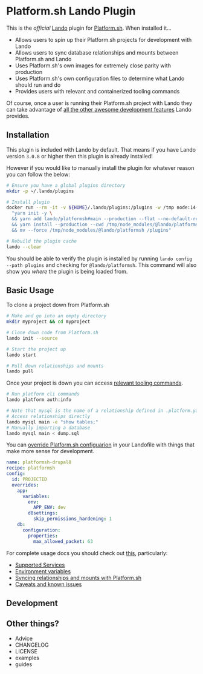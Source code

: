 # Platform.sh Lando Plugin

This is the _official_ [Lando](https://lando.dev) plugin for [Platform.sh](https://platform.sh). When installed it...

* Allows users to spin up their Platform.sh projects for development with Lando
* Allows users to sync database relationships and mounts between Platform.sh and Lando
* Uses Platform.sh's own images for extremely close parity with production
* Uses Platform.sh's own configuration files to determine what Lando should run and do
* Provides users with relevant and containerized tooling commands

Of course, once a user is running their Platform.sh project with Lando they can take advantage of [all the other awesome development features](https://docs.lando.dev) Lando provides.

## Installation

This plugin is included with Lando by default. That means if you have Lando version `3.0.8` or higher then this plugin is already installed!

However if you would like to manually install the plugin for whatever reason you can follow the below:

```bash
# Ensure you have a global plugins directory
mkdir -p ~/.lando/plugins

# Install plugin
docker run --rm -it -v ${HOME}/.lando/plugins:/plugins -w /tmp node:14-alpine sh -c \
  "yarn init -y \
  && yarn add lando/platformsh#main --production --flat --no-default-rc --no-lockfile --link-duplicates \
  && yarn install --production --cwd /tmp/node_modules/@lando/platformsh \
  && mv --force /tmp/node_modules/@lando/platformsh /plugins"

# Rebuild the plugin cache
lando --clear
```

You should be able to verify the plugin is installed by running `lando config --path plugins` and checking for `@lando/platformsh`. This command will also show you _where_ the plugin is being loaded from.

## Basic Usage

To clone a project down from Platform.sh

```bash
# Make and go into an empty directory
mkdir myproject && cd myproject

# Clone down code from Platform.sh
lando init --source

# Start the project up
lando start

# Pull down relationships and mounts
lando pull
```

Once your project is down you can access [relevant tooling commands](https://github.com/lando/platformsh/blob/main/docs/usage.md#application-tooling).

```bash
# Run platform cli commands
lando platform auth:info

# Note that mysql is the name of a relationship defined in .platform.yaml
# Access relationships directly
lando mysql main -e "show tables;"
# Manually importing a database
lando mysql main < dump.sql
```

You can [override Platform.sh configuarion](https://github.com/lando/platformsh/blob/main/docs/usage.md#overriding-config) in your Landofile with things that make more sense for development.

```yaml
name: platformsh-drupal8
recipe: platformsh
config:
  id: PROJECTID
  overrides:
    app:
      variables:
        env:
          APP_ENV: dev
        d8settings:
          skip_permissions_hardening: 1
    db:
      configuration:
        properties:
          max_allowed_packet: 63
```

For complete usage docs you should check out [this](https://github.com/lando/platformsh/blob/main/docs/usage.md), particularly:

* [Supported Services](https://github.com/lando/platformsh/blob/main/docs/usage.md#services-yaml)
* [Environment variables](https://github.com/lando/platformsh/blob/main/docs/usage.md#environment)
* [Syncing relationships and mounts with Platform.sh](https://github.com/lando/platformsh/blob/main/docs/usage.md#pulling-and-pushing-relationships-and-mounts)
* [Caveats and known issues](https://github.com/lando/platformsh/blob/main/docs/usage.md#caveats-and-known-issues)

## Development

## Other things?

* Advice
* CHANGELOG
* LICENSE
* examples
* guides
